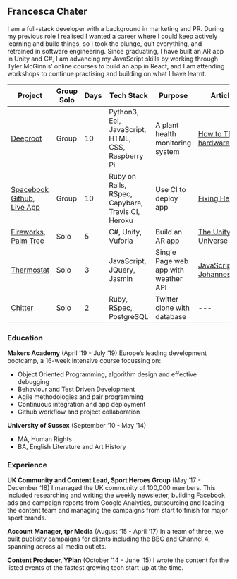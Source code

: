 ## Francesca Chater 

I am a full-stack developer with a background in marketing and PR. During my previous role I realised I wanted a career where I could keep actively learning and build things, so I took the plunge, quit everything, and retrained in software engineering. Since graduating, I have built an AR app in Unity and C#, I am advancing my JavaScript skills by working through Tyler McGinnis’ online courses to build an app in React, and I am attending workshops to continue practising and building on what I have learnt.

Project | Group  Solo | Days | Tech Stack | Purpose | Article
----|-----|-----|-----|-----|-----
[Deeproot](https://github.com/breycarr/deep_root) | Group | 10 | Python3, Eel, JavaScript, HTML, CSS, Raspberry Pi |A plant health monitoring system | [How to TDD hardware?](https://medium.com/@fetc/how-do-you-tdd-code-with-hardware-afc0518e3260)
[Spacebook Github](https://github.com/fetc90/acebook-spacebook), [Live App](https://acebook-spacebook.herokuapp.com/) | Group | 10 | Ruby on Rails, RSpec, Capybara, Travis CI, Heroku | Use CI to deploy app | [Fixing Heroku](https://medium.com/@fetc/fixing-heroku-a8fa93605b91)
[Fireworks](https://github.com/fetc90/fireworks), [Palm Tree](https://github.com/fetc90/palm-tree) | Solo | 5 | C#, Unity, Vuforia | Build an AR app | [The Unity Universe](https://medium.com/@fetc/unity-universe-40674d850652)
[Thermostat](https://github.com/fetc90/thermostatJS) | Solo | 3 | JavaScript, JQuery, Jasmin | Single Page web app with weather API| [JavaScript in Johannesburg](https://medium.com/@fetc/javascript-in-johannesburg-26a73014b4e0)
[Chitter](https://github.com/fetc90/chitter-challenge) | Solo | 2 | Ruby, RSpec, PostgreSQL |Twitter clone with database | ---

### Education
**Makers Academy** (April ‘19 - July ‘19)
Europe’s leading development bootcamp, a 16-week intensive course focussing on:
* Object Oriented Programming, algorithm design and effective debugging
* Behaviour and Test Driven Development
* Agile methodologies and pair programming
* Continuous integration and app deployment
* Github workflow and project collaboration

**University of Sussex** (September ‘10 - May ’14)
* MA, Human Rights 
* BA, English Literature and Art History

### Experience
**UK Community and Content Lead, Sport Heroes Group** (May ‘17 - December ‘18)
I managed the UK community of 100,000 members. This included researching and writing the weekly newsletter, building Facebook ads and campaign reports from Google Analytics, outsourcing and leading the content team and managing the campaigns from start to finish for major sport brands.

**Account Manager, tpr Media** (August ‘15 - April ‘17)
In a team of three, we built publicity campaigns for clients including the BBC and Channel 4, spanning across all media outlets.

**Content Producer, YPlan** (October ‘14 - June ‘15)
I wrote the content for the listed events of the fastest growing tech start-up at the time.

